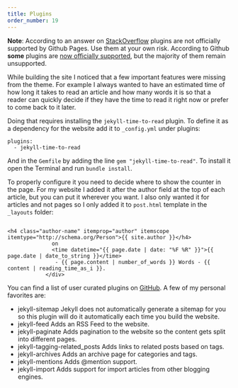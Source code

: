 ```yaml
---
title: Plugins
order_number: 19
---
```


**Note**: According to an answer on [StackOverflow][1] plugins are not officially supported by Github Pages. Use them at your own risk. According to Github **some** plugins are [now officially supported](https://github.com/jekyll/jekyll/issues/325), but the majority of them remain unsupported.

While building the site I noticed that a few important features were missing from the theme. For example I always wanted to have an estimated time of how long it takes to read an article and how many words it is so that a reader can quickly decide if they have the time to read it right now or prefer to come back to it later.

Doing that requires installing the `jekyll-time-to-read` plugin. To define it as a dependency for the website add it to `_config.yml` under plugins:

```
plugins:
  - jekyll-time-to-read
```

And in the `Gemfile` by adding the line `gem "jekyll-time-to-read"`. To install it open the Terminal and run `bundle install`.

To properly configure it you need to decide where to show the counter in the page. For my website I added it after the author field at the top of each article, but you can put it wherever you want. I also only wanted it for articles and not pages so I only added it to `post.html` template in the `_layouts` folder:

```

<h4 class="author-name" itemprop="author" itemscope itemtype="http://schema.org/Person">{{ site.author }}</h4>
              on
              <time datetime="{{ page.date | date: "%F %R" }}">{{ page.date | date_to_string }}</time>
               - {{ page.content | number_of_words }} Words - {{ content | reading_time_as_i }}.
            </div>
```

You can find a list of user curated plugins on [GitHub][2]. A few of my personal favorites are:

- jekyll-sitemap
Jekyll does not automatically generate a sitemap for you so this plugin will do it automatically each time you build the website.
- jekyll-feed
Adds an RSS Feed to the website.
- jekyll-paginate
Adds pagination to the website so the content gets split into different pages.
- jekyll-tagging-related_posts
Adds links to related posts based on tags.
- jekyll-archives
Adds an archive page for categories and tags.
- jekyll-mentions
Adds @mention support.
- jekyll-import
Adds support for import articles from other blogging engines.



[1]: https://stackoverflow.com/questions/20369397/jekyll-plugin-not-work-on-github
[2]: https://github.com/planetjekyll/awesome-jekyll-plugins